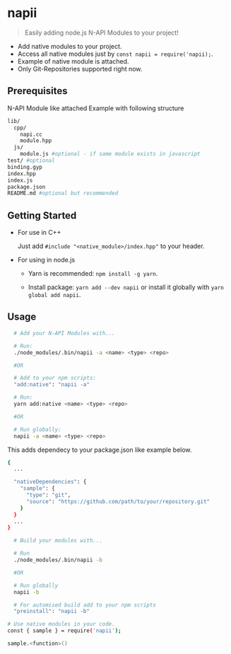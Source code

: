 # napii
> Easily adding node.js N-API Modules to your project!

* Add native modules to your project.
* Access all native modules just by `const napii = require('napii);`.
* Example of native module is attached.
* Only Git-Repositories supported right now.

## Prerequisites

N-API Module like attached Example with following structure

```bash
lib/
  cpp/
    napi.cc
    module.hpp
  js/
    module.js #optional - if same module exists in javascript
test/ #optional
binding.gyp
index.hpp
index.js
package.json
README.md #optional but recommended
```

## Getting Started

* For use in C++

  Just add `#include "<native_module>/index.hpp"` to your header.

+ For using in node.js

  - Yarn is recommended: `npm install -g yarn`.

  - Install package: `yarn add --dev napii` or install it globally with `yarn global add napii`.

## Usage

```bash
  # Add your N-API Modules with...

  # Run:
  ./node_modules/.bin/napii -a <name> <type> <repo>

  #OR

  # Add to your npm scripts:
  "add:native": "napii -a"

  # Run:
  yarn add:native <name> <type> <repo>

  #OR

  # Run globally:
  napii -a <name> <type> <repo>
```

This adds dependecy to your package.json like example below.

```bash
{
  ...

  "nativeDependencies": {
    "sample": {
      "type": "git",
      "source": "https://github.com/path/to/your/repository.git"
    }
  }
  ...
}
```

```bash
  # Build your modules with...

  # Run
  ./node_modules/.bin/napii -b

  #OR

  # Run globally
  napii -b

  # For automised build add to your npm scripts
  "preinstall": "napii -b"
```

```bash
# Use native modules in your code.
const { sample } = require('napii');

sample.<function>()
```